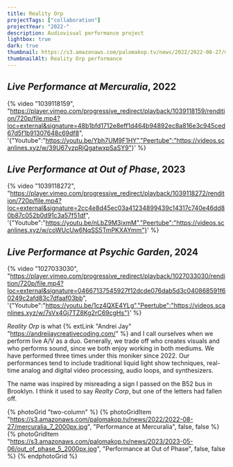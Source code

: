 ```yaml
---
title: Reality Orp
projectTags: ["collaboration"]
projectYear: "2022-"
description: Audiovisual performance project
lightbox: true
dark: true
thumbnail: https://s3.amazonaws.com/palomakop.tv/news/2022/2022-08-27/mercuralia_7_2000px.jpg
thumbnailAlt: Reality Orp performance
---
```


## *Live Performance at Mercuralia*, 2022

{% video "1039118159", "https://player.vimeo.com/progressive_redirect/playback/1039118159/rendition/720p/file.mp4?loc=external&signature=48b1bfd1712e8eff1d464b94892ec8a816e3c945ced67d5f1b91307648c69df8", '{"Youtube":"https://youtu.be/Ybh7UM9F1HY","Peertube":"https://videos.scanlines.xyz/w/39U67vzpRjQgatwxpSaSY9"}' %}

## *Live Performance at Out of Phase*, 2023

{% video "1039118272", "https://player.vimeo.com/progressive_redirect/playback/1039118272/rendition/720p/file.mp4?loc=external&signature=2cc4e8d45ec03a41234899439c14317c740e46dd80b87c052b0d91c3a57f51df", '{"Youtube":"https://youtu.be/nLbZ9M3ixmM","Peertube":"https://videos.scanlines.xyz/w/coWUcUw6NqSS5TmPKXAYmm"}' %}

## *Live Performance at Psychic Garden*, 2024

{% video "1027033030", "https://player.vimeo.com/progressive_redirect/playback/1027033030/rendition/720p/file.mp4?loc=external&signature=04667137545927f12dcde076dab5d3c040868591f60249c2afd83c7dfaaf03bb", '{"Youtube":"https://youtu.be/1cz4QXE4YLg","Peertube":"https://videos.scanlines.xyz/w/7sVx4Gj7TZ8Kg2rC69cgHs"}' %}

*Reality Orp* is what {% extLink "Andrei Jay" "https://andreijaycreativecoding.com/" %} and I call ourselves when we perform live A/V as a duo. Generally, we trade off who creates visuals and who performs sound, since we both enjoy working in both mediums. We have performed three times under this moniker since 2022. Our performances tend to include traditional liquid light show techniques, real-time analog and digital video processing, audio loops, and synthesizers.

The name was inspired by misreading a sign I passed on the B52 bus in Brooklyn. I think it used to say *Realty Corp*, but one of the letters had fallen off.

{% photoGrid "two-column" %}
{% photoGridItem "https://s3.amazonaws.com/palomakop.tv/news/2022/2022-08-27/mercuralia_7_2000px.jpg", "Performance at Mercuralia", false, false %}
{% photoGridItem "https://s3.amazonaws.com/palomakop.tv/news/2023/2023-05-06/out_of_phase_5_2000px.jpg", "Performance at Out of Phase", false, false %}
{% endphotoGrid %}